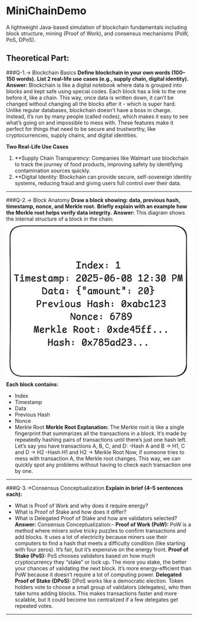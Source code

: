 # MiniChainDemo
A lightweight Java-based simulation of blockchain fundamentals including block structure, mining (Proof of Work), and consensus mechanisms (PoW, PoS, DPoS).
## Theoretical Part: 
###Q-1.-> Blockchain Basics
**Define blockchain in your own words (100–150 words).**
**List 2 real-life use cases (e.g., supply chain, digital identity).**
**Answer:**
Blockchain is like a digital notebook where data is grouped into blocks and kept safe using special codes. Each block has a link to the one before it, like a chain. This way, once data is written down, it can’t be changed without changing all the blocks after it - which is super hard. Unlike regular databases, blockchain doesn’t have a boss in charge. Instead, it’s run by many people (called nodes), which makes it easy to see what’s going on and impossible to mess with. These features make it perfect for things that need to be secure and trustworthy, like cryptocurrencies, supply chains, and digital identities.

**Two Real-Life Use Cases**
1. **Supply Chain Transparency: Companies like Walmart use blockchain to track the journey of food products, improving safety by identifying contamination sources quickly.
2. **Digital Identity: Blockchain can provide secure, self-sovereign identity systems, reducing fraud and giving users full control over their data.

---

###Q-2.-> Block Anatomy
**Draw a block showing: data, previous hash, timestamp, nonce, and Merkle root.**
**Briefly explain with an example how the Merkle root helps verify data integrity.**
**Answer:**
This diagram shows the internal structure of a block in the chain:
<img src="Untitled-2025-06-08-2107.png" alt="Block Diagram" width="500"/>
**Each block contains:**
- Index
- Timestamp
- Data
- Previous Hash
- Nonce
- Merkle Root
**Merkle Root Explanation:**
The Merkle root is like a single fingerprint that summarizes all the transactions in a block. It’s made by repeatedly hashing pairs of transactions until there’s just            one hash left.
Let’s say you have transactions A, B, C, and D:
-Hash A and B → H1, C and D → H2
-Hash H1 and H2 → Merkle Root
Now, if someone tries to mess with transaction A, the Merkle root changes. This way, we can quickly spot any problems without having to check each transaction one by one.

---

###Q-3.->Consensus Conceptualization
**Explain in brief (4–5 sentences each):**
- What is Proof of Work and why does it require energy?
- What is Proof of Stake and how does it differ?
- What is Delegated Proof of Stake and how are validators selected?
**Answer:**
Consensus Conceptualization:-
**Proof of Work (PoW):**
PoW is a method where miners solve tricky puzzles to confirm transactions and add blocks. It uses a lot of electricity because miners use their computers to find a hash that meets a difficulty condition (like               starting with four zeros). It’s fair, but it’s expensive on the energy front.
**Proof of Stake (PoS):**
PoS chooses validators based on how much cryptocurrency they “stake” or lock up. The more you stake, the better your chances of validating the next block. It’s more energy-efficient than PoW because it doesn’t              require a lot of computing power.
**Delegated Proof of Stake (DPoS):**
DPoS works like a democratic election. Token holders vote to choose a small group of validators (delegates), who then take turns adding blocks. This makes transactions faster and more scalable, but it could become         too centralized if a few delegates get repeated votes.

---



